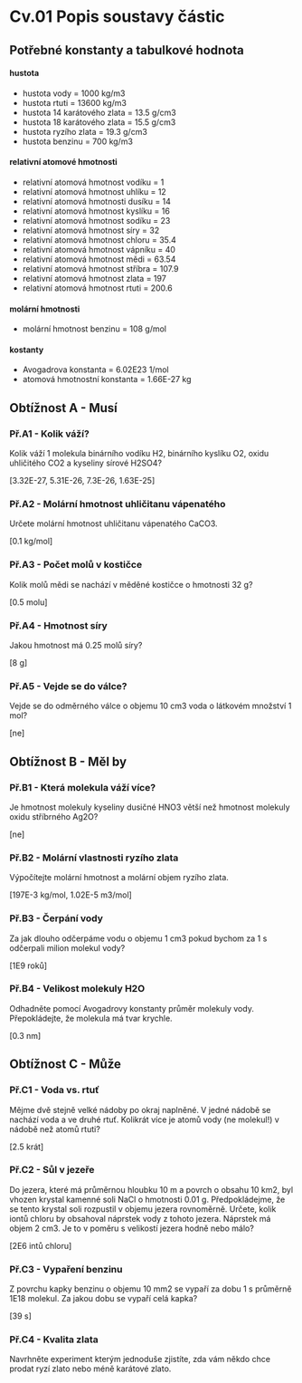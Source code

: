 # Cv.01 Popis soustavy částic

## Potřebné konstanty a tabulkové hodnota

#### hustota
* hustota vody = 1000 kg/m3
* hustota rtuti = 13600 kg/m3
* hustota 14 karátového zlata = 13.5 g/cm3
* hustota 18 karátového zlata = 15.5 g/cm3
* hustota ryzího zlata = 19.3 g/cm3
* hustota benzinu = 700 kg/m3

#### relativní atomové hmotnosti
* relativní atomová hmotnost vodíku = 1
* relativní atomová hmotnost uhlíku = 12
* relativní atomová hmotnosti dusíku = 14
* relativní atomová hmotnost kyslíku = 16
* relativní atomová hmotnost sodíku = 23
* relativní atomová hmotnost síry = 32
* relativní atomová hmotnost chloru = 35.4
* relativní atomová hmotnost vápníku = 40
* relativní atomová hmotnost mědi = 63.54
* relativní atomová hmotnost stříbra = 107.9
* relativní atomová hmotnost zlata = 197
* relativní atomová hmotnost rtuti = 200.6

#### molární hmotnosti
* molární hmotnost benzinu = 108 g/mol

#### kostanty
* Avogadrova konstanta = 6.02E23 1/mol
* atomová hmotnostní konstanta = 1.66E-27 kg

## Obtížnost A - Musí

### Př.A1 - Kolik váží?
Kolik váží 1 molekula binárního vodíku H2, binárního kyslíku O2, oxidu uhličitého CO2 a kyseliny sírové H2SO4?

[3.32E-27, 5.31E-26, 7.3E-26, 1.63E-25]

### Př.A2 - Molární hmotnost uhličitanu vápenatého
Určete molární hmotnost uhličitanu vápenatého CaCO3.

[0.1 kg/mol]

### Př.A3 - Počet molů v kostičce
Kolik molů mědi se nachází v měděné kostičce o hmotnosti 32 g?

[0.5 molu]

### Př.A4 - Hmotnost síry
Jakou hmotnost má 0.25 molů síry?

[8 g]

### Př.A5 - Vejde se do válce?
Vejde se do odměrného válce o objemu 10 cm3 voda o látkovém množství 1 mol?

[ne]



## Obtížnost B - Měl by

### Př.B1 - Která molekula váží více?
Je hmotnost molekuly kyseliny dusičné HNO3 větší než hmotnost molekuly oxidu stříbrného Ag2O?

[ne]

### Př.B2 - Molární vlastnosti ryzího zlata
Výpočítejte molární hmotnost a molární objem ryzího zlata.

[197E-3 kg/mol, 1.02E-5 m3/mol]

### Př.B3 - Čerpání vody
Za jak dlouho odčerpáme vodu o objemu 1 cm3 pokud bychom za 1 s odčerpali milion molekul vody?

[1E9 roků] 

### Př.B4 - Velikost molekuly H2O
Odhadněte pomocí Avogadrovy konstanty průměr molekuly vody. Přepokládejte, že molekula má tvar krychle.

[0.3 nm]



## Obtížnost C - Může

### Př.C1 - Voda vs. rtuť
Mějme dvě stejně velké nádoby po okraj naplněné. V jedné nádobě se nachází voda a ve druhé rtuť. Kolikrát více je atomů vody (ne molekul!) v nádobě než atomů rtuti?

[2.5 krát]

### Př.C2 - Sůl v jezeře
Do jezera, které má průměrnou hloubku 10 m a povrch o obsahu 10 km2, byl vhozen krystal kamenné soli NaCl o hmotnosti 0.01 g. Předpokládejme, že se tento krystal soli rozpustil v objemu jezera rovnoměrně. Určete, kolik iontů chloru by obsahoval náprstek vody z tohoto jezera. Náprstek má objem 2 cm3. Je to v poměru s velikostí jezera hodně nebo málo?

[2E6 intů chloru]

### Př.C3 - Vypaření benzinu
Z povrchu kapky benzinu o objemu 10 mm2 se vypaří za dobu 1 s průměrně 1E18 molekul. Za jakou dobu se vypaří celá kapka?

[39 s]

### Př.C4 - Kvalita zlata
Navrhněte experiment kterým jednoduše zjistíte, zda vám někdo chce prodat ryzí zlato nebo méně karátové zlato.
